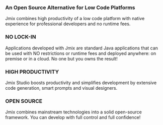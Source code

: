 ### An Open Source Alternative for Low Code Platforms

Jmix combines high productivity of a low code platform with native experience for professional developers and no runtime fees.

### NO LOCK-IN
Applications developed with Jmix are standard Java applications that can be used with NO restrictions or runtime fees and deployed anywhere: on premise or in a cloud. No one but you owns the result!

### HIGH PRODUCTIVITY
Jmix Studio boosts productivity and simplifies development by extensive code generation, smart prompts and visual designers.
 
### OPEN SOURCE
Jmix combines mainstream technologies into a solid open-source framework. You can develop with full control and full confidence!
